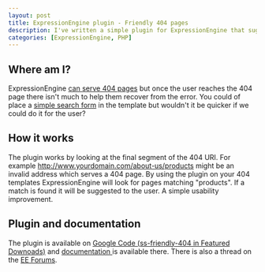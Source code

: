 ```yaml
--- 
layout: post
title: ExpressionEngine plugin - Friendly 404 pages
description: I've written a simple plugin for ExpressionEngine that suggests valid pages to users based on the final segement of a 404 page.
categories: [ExpressionEngine, PHP]
---
```

## Where am I?

ExpressionEngine [can serve 404 pages][1] but once the user reaches the 404 page there isn't much to help them recover from the error. You could of place a [simple search form][2] in the template but wouldn't it be quicker if we could do it for the user?

## How it works

The plugin works by looking at the final segment of the 404 URI. For example http://www.yourdomain.com/about-us/products might be an invalid address which serves a 404 page. By using the plugin on your 404 templates ExpressionEngine will look for pages matching "products". If a match is found it will be suggested to the user. A simple usability improvement.

## Plugin and documentation

The plugin is available on [Google Code (ss-friendly-404 in Featured Downoads)][3] and [documentation ][4]is available there. There is also a thread on the [EE Forums][5].

 [1]: http://expressionengine.com/docs/general/throttling.html
 [2]: http://expressionengine.com/docs/modules/search/simple.html
 [3]: http://code.google.com/p/shapeshed-ee-addons/
 [4]: http://code.google.com/p/shapeshed-ee-addons/wiki/Friendly404Plugin
 [5]: http://expressionengine.com/forums/viewthread/92908/
